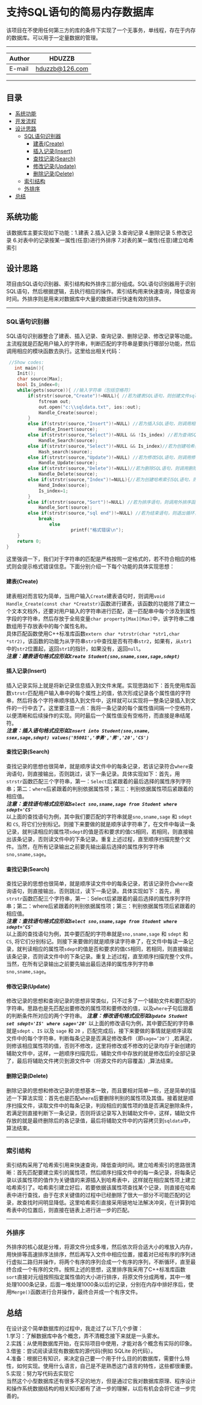 支持SQL语句的简易内存数据库
===========================
该项目在不使用任何第三方的库的条件下实现了一个无事务，单线程，存在于内存的数据库。可以用于一定量数据的管理。

****
	
|Author|HDUZZB|
|---|---
|E-mail|hduzzb@126.com


****
## 目录
* [系统功能](#系统功能)
* [开发流程](#开发流程)
* [设计思路](#设计思路)
    * [SQL语句识别器](#SQL语句识别器)
        *  [建表(Create)](#建表(Create))
        *  [插入记录(Insert)](#插入记录(Insert))
        *  [查找记录(Search)](#查找记录(Search))
        *  [修改记录(Update)](#修改记录(Update))
        *  [删除记录(Delete)](#删除记录(Delete))
    * [索引结构](#索引结构)
    * [外排序](#外排序)
* [总结](#总结)

系统功能
-----------
该数据库主要实现如下功能：1.建表 2.插入记录 3.查询记录 4.删除记录 5.修改记录 6.对表中的记录按某一属性(任意)进行外排序 7.对表的某一属性(任意)建立哈希索引

设计思路
-----------
项目由SQL语句识别器、索引结构和外排序三部分组成。SQL语句识别器用于识别SQL语句，然后根据逻辑，去执行相应的操作。索引结构用来快速查询，降低查询时间。外排序则是用来对数据库中大量的数据进行快速有效的排序。

***

### SQL语句识别器
SQL语句识别器整合了建表、插入记录、查询记录、删除记录、修改记录等功能。主流程就是匹配用户输入的字符串，判断匹配的字符串是要执行哪部分功能，然后调用相应的模块函数去执行。这里给出相关代码：
```cpp
 //Show codes:
   int main(){
	Init();
	char source[Max];
	bool Is_index=0;
	while(gets(source)){ //输入字符串（包括空格符）
		if(strstr(source,"Create")!=NULL){ //若为建表SQL语句，则创建文件sqldata，并调用相关的处理函数
			fstream out;
			out.open("c:\\sqldata.txt", ios::out);
			Handle_Create(source);
		}
		else if(strstr(source,"Insert")!=NULL) //若为插入SQL语句，则调用相应的插入处理函数
			Handle_Insert(source);
		else if(strstr(source,"Select")!=NULL && !Is_index) //若为查询SQL语句，则调用相关的查询处理函数
			Handle_Search(source);
		else if(strstr(source,"Select")!=NULL && Is_index)//若为创建哈希表后的查询语句，则调用哈希查询处理函数
			Hash_search(source);
		else if(strstr(source,"Update")!=NULL) //若为修改SQL语句，则调用修改处理函数
			Handle_Update(source);
		else if(strstr(source,"Delete")!=NULL)//若为删除SQL语句，则调用删除处理函数
			Handle_Delete(source);
		else if(strstr(source,"Index")!=NULL){//若为创建哈希索引SQL语句，则调用相关处理函数
			Hand_Index(source);
			Is_index=1;
		}
		else if(strstr(source,"Sort")!=NULL) //若为排序语句，则调用外排序函数
			Handle_Sort(source);
		else if(strstr(source,"sql end")!=NULL) //若为结束语句，则退出循环，结束程序
			break;
                else
                        printf("格式错误\n");
	}
	return 0;
}		

```
这里强调一下，我们对于字符串的匹配是严格按照一定格式的，若不符合相应的格式则会提示格式错误信息。下面分别介绍一下每个功能的具体实现思想：

#### 建表(Create)
建表相对而言较为简单，当用户输入`Create`建表语句时，则调用`void Handle_Create(const char *Creatstr)`函数进行建表，该函数的功能除了建立一个文本文档外，还要对用户输入的字符串进行匹配，逐一匹配串中每个涉及到属性字段的字符串，然后存放于全局变量`char property[Max][Max]`中，该字符串二维数组用于存放表中的每个属性名称。  
具体匹配函数使用C++标准库函数`extern char *strstr(char *str1,char *str2)`，该函数的功能为从字符串`str1`中查找是否有符串`str2`，如果有，从`str1`中的`str2`位置起，返回`str1`的指针，如果没有，返回`null`。  
***注意：建表语句格式应形如`Create Student(sno,sname,ssex,sage,sdept)`***

#### 插入记录(Insert)
插入记录实际上就是将新记录信息插入到文件末尾。实现思路如下：首先使用库函数`strstr`匹配用户输入串中的每个属性上的值，依次形成记录各个属性值的字符串，然后将各个字符串顺序插入到文件中，这样就可以实现将一整条记录插入到文件的一行中去了。这里要注意一点：我将一条记录的每个属性值间隔一个空格符，以便清晰和后续操作的实现。同时最后一个属性值没有空格符，而直接是串结尾符。  
***注意：插入语句格式应形如`Insert into Student(sno,sname, ssex,sage,sdept) values('95001','李勇','男','20','CS')`***

#### 查找记录(Search)
查找记录的思想也很简单，就是顺序读文件中的每条记录，若该记录符合`where`查询语句，则直接输出，否则跳过，读下一条记录。具体实现如下：首先，用`strstr`函数匹配三个字符串，第一：`Select`后紧跟着的最后选择的属性序列字符串；第二：`where`后紧跟着的判别依据属性项；第三：判别依据属性项后紧跟着的相应值。  
***注意：查找语句格式应形如`Select sno,sname,sage from Student where sdept='CS'`***  
以上面的查找语句为例，其中我们要匹配的字符串就是`sno,sname,sage` 和 `sdept` 和 `CS`, 将它们分别标记。则接下来要做的就是顺序读字符串了，在文件中每读一条记录，就判读相应的属性项`sdept`的值是否和要求的值`CS`相同，若相同，则直接输出该条记录，否则读文件中的下条记录。重复上述过程，直至顺序扫描完整个文件。当然，在所有记录输出之前要先输出最后选择的属性序列字符串`sno,sname,sage`。

#### 查找记录(Search)
查找记录的思想也很简单，就是顺序读文件中的每条记录，若该记录符合`where`查询语句，则直接输出，否则跳过，读下一条记录。具体实现如下：首先，用`strstr`函数匹配三个字符串，第一：Select后紧跟着的最后选择的属性序列字符串；第二：where后紧跟着的判别依据属性项；第三：判别依据属性项后紧跟着的相应值。  
***注意：查找语句格式应形如`Select sno,sname,sage from Student where sdept='CS'`***  
以上面的查找语句为例，其中要匹配的字符串就是`sno,sname,sage` 和 `sdept` 和 `CS`, 将它们分别标记。则接下来要做的就是顺序读字符串了，在文件中每读一条记录，就判读相应的属性项`sdept`的值是否和要求的值`CS`相同，若相同，则直接输出该条记录，否则读文件中的下条记录。重复上述过程，直至顺序扫描完整个文件。当然，在所有记录输出之前要先输出最后选择的属性序列字符串`sno,sname,sage`。

#### 修改记录(Update)
修改记录的思想和查询记录的思想非常类似，只不过多了一个辅助文件和要匹配的字符串。思路也是先匹配出要修改的属性项和要修改的值，以及`where`子句后跟着的判断条件所对应的两个字符串。
***注意：修改语句格式应形如`Update Student set sdept='IS' where sage='20'`***
以上面的修改语句为例，其中要匹配的字符串就是`sdept` 、`IS` 以及 `sage` 和 `20` ，匹配完成后，接下来要做的事情就是顺序读取文件中的每个字符串，判断每条记录是否满足修改条件（即`sage=’20’`）,若满足，则修该相应属性项的值，否则不修改，这里将修改或不修改的记录均存于新创建的辅助文件中，这样，一趟顺序扫描完后，辅助文件中存放的就是修改后的全部记录了，最后将辅助文件拷贝到源文件中（将源文件的内容覆盖）,算法结束。

#### 删除记录(Delete)
删除记录的思想和修改记录的思想基本一致，而且要相对简单一些，还是简单的描述一下算法实现：首先也是匹配`where`后要删除判别的属性项及其值。接着就是顺序扫描文件，读取文件中的每条记录，判段相应的属性项的值是否满足删除条件，若满足则直接判断下一条记录，否则将该记录写入到辅助文件中，这样，辅助文件存放的就是最终删除后的各记录值，最后将辅助文件中的内容拷贝到`sqldata`中，算法结束。

***

### 索引结构
索引结构采用了哈希索引用来快速查询，降低查询时间。建立哈希索引的思路很清晰：首先匹配要建立索引的属性项，然后顺序扫描文件中的每一条记录，将每条记录以该属性项的值作为关键值的来源插入到哈希表中，这样就在相应属性项上建立哈希索引了。哈希索引建立好后，若要依据该属性项查找某个记录，则直接在哈希表中进行查找，由于在求关键值的过程中已经删除了很大一部分不可能匹配的记录，故查找时间明显降低。这里哈希索引直接采用链地址法解决冲突，在计算到哈希表中的位置后，则直接在链表上进行进一步的匹配。

***

### 外排序
外排序的核心就是分堆，将源文件分成多堆，然后依次将合适大小的堆放入内存，用快排等高速排序法排序，然后再写入文件中相应位置，接着对已经有序的序列进行虚拟二路归并操作，将两个有序的序列合成一个有序的序列，不断循环，直至最终合成一个有序的文件。按照上述的思想，这里排序我采用了C++标准库函数`sort`直接对元组按照指定属性值的大小进行排序，将原文件分成两堆，其中一堆处理1000条记录，后面一堆处理1000条以后的记录，分别在内存中排好序后，使用`Merge()`函数进行合并操作，最终合并成一个有序文件。

总结
-----------
在设计这个简单数据库的过程中，我走过了以下几个步骤：  
1.学习：了解数据库中各个概念，弄不清概念接下来就是一头雾水。  
2.实践：从使用数据库开始，在实际项目中使用，才能对各个概念有实际的印象。  
3.借鉴：尝试阅读读现有数据库的源代码(例如 SQLite 的代码）。  
4.准备：根据已有知识，来决定自己要一个用于什么目的的数据库，需要什么特性，如何实现。使用什么语言，自己是不是熟悉这门语言的特性，这些都很重要。  
5.实现：努力写代码去实现它  
当然这个小型数据库还有很多不足的地方，但是通过它我对数据库原理、程序设计和操作系统数据结构的相关知识都有了进一步的理解，以后有机会会将它进一步完善的。
